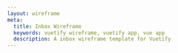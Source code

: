 ```yaml
---
layout: wireframe
meta:
  title: Inbox Wireframe
  keywords: vuetify wireframe, vuetify app, vue app
  description: A inbox wireframe template for Vuetify
---
```

<script setup>
  import Inbox from '@/examples/wireframes/inbox.vue'
</script>

<inbox />
